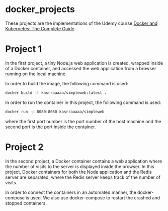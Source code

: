 # docker_projects
These projects are the implementations of the Udemy course [Docker and Kubernetes: The Complete Guide](https://www.udemy.com/course/docker-and-kubernetes-the-complete-guide/?couponCode=KEEPLEARNING).

# Project 1
In the first project, a tiny Node.js web application is created, wrapped inside of a Docker container, and accessed the web application from a browser running on the local machine.

In order to build the image, the following command is used:
```bash
docker build -t kasrraaaaa/simpleweb:latest .
```
In order to run the container in this project, the following command is used:
```bash
docker run -p 8080:8080 kasrraaaaa/simpleweb
```
where the first port number is the port number of the host machine and the second port is the port inside the container.

# Project 2

In the second project, a Docker container contains a web application where the number of visits to the server is displayed inside the browser.
In this project, Docker containers
for both the Node application and the Redis server are separated, where the Redis server keeps track of the number of visits.

In order to connect the containers in an automated manner, the docker-compose is used. We also use docker-compose to restart the crashed and stopped containers.
